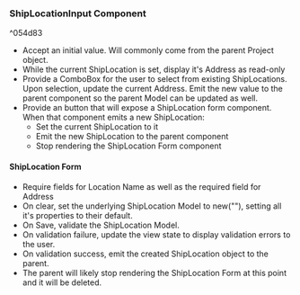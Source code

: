 

### ShipLocationInput Component

^054d83

- Accept an initial value. Will commonly come from the parent Project object.
- While the current ShipLocation is set, display it's Address as read-only
- Provide a ComboBox for the user to select from existing ShipLocations. Upon selection, update the current Address. Emit the new value to the parent component so the parent Model can be updated as well.
- Provide an button that will expose a ShipLocation form component. When that component emits a new ShipLocation: 
	- Set the current ShipLocation to it
	- Emit the new ShipLocation to the parent component
	- Stop rendering the ShipLocation Form component

#### ShipLocation Form

- Require fields for Location Name as well as the required field for Address
- On clear, set the underlying ShipLocation Model to new(""), setting all it's properties to their default.
- On Save, validate the ShipLocation Model.
- On validation failure, update the view state to display validation errors to the user.
- On validation success, emit the created ShipLocation object to the parent.
- The parent will likely stop rendering the ShipLocation Form at this point and it will be deleted.


